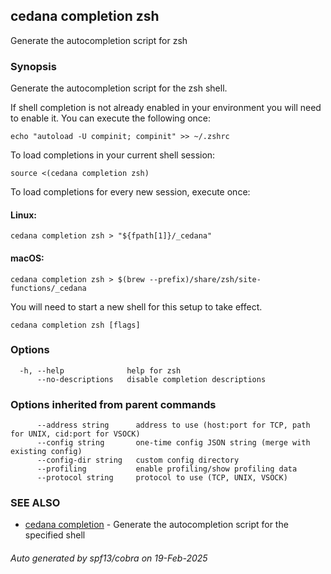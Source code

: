 ## cedana completion zsh

Generate the autocompletion script for zsh

### Synopsis

Generate the autocompletion script for the zsh shell.

If shell completion is not already enabled in your environment you will need
to enable it.  You can execute the following once:

	echo "autoload -U compinit; compinit" >> ~/.zshrc

To load completions in your current shell session:

	source <(cedana completion zsh)

To load completions for every new session, execute once:

#### Linux:

	cedana completion zsh > "${fpath[1]}/_cedana"

#### macOS:

	cedana completion zsh > $(brew --prefix)/share/zsh/site-functions/_cedana

You will need to start a new shell for this setup to take effect.


```
cedana completion zsh [flags]
```

### Options

```
  -h, --help              help for zsh
      --no-descriptions   disable completion descriptions
```

### Options inherited from parent commands

```
      --address string      address to use (host:port for TCP, path for UNIX, cid:port for VSOCK)
      --config string       one-time config JSON string (merge with existing config)
      --config-dir string   custom config directory
      --profiling           enable profiling/show profiling data
      --protocol string     protocol to use (TCP, UNIX, VSOCK)
```

### SEE ALSO

* [cedana completion](cedana_completion.md)	 - Generate the autocompletion script for the specified shell

###### Auto generated by spf13/cobra on 19-Feb-2025
